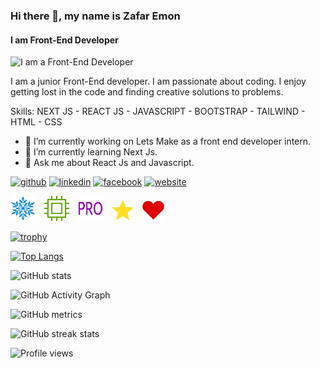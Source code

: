 ### Hi there 👋, my name is Zafar Emon
#### I am Front-End Developer
![I am a Front-End Developer](https://pbs.twimg.com/profile_banners/1120668899383619585/1655994287/1080x360)

I am a junior Front-End developer. I am passionate about coding. I enjoy getting lost in the code and finding creative solutions to problems.

Skills: NEXT JS - REACT JS - JAVASCRIPT - BOOTSTRAP - TAILWIND - HTML - CSS

- 🔭 I’m currently working on Lets Make as a front end developer intern. 
- 🌱 I’m currently learning Next Js.
- 💬 Ask me about React Js and Javascript.


[<img src='https://cdn.jsdelivr.net/npm/simple-icons@3.0.1/icons/github.svg' alt='github' height='40'>](https://github.com/zafaremon20)  [<img src='https://cdn.jsdelivr.net/npm/simple-icons@3.0.1/icons/linkedin.svg' alt='linkedin' height='40'>](https://www.linkedin.com/in/zafaremon/)  [<img src='https://cdn.jsdelivr.net/npm/simple-icons@3.0.1/icons/facebook.svg' alt='facebook' height='40'>](https://www.facebook.com/abuzafaremon)  [<img src='https://cdn.jsdelivr.net/npm/simple-icons@3.0.1/icons/icloud.svg' alt='website' height='40'>](https://zafaremon.netlify.app)  

<a href='https://archiveprogram.github.com/'><img src='https://raw.githubusercontent.com/acervenky/animated-github-badges/master/assets/acbadge.gif' width='40' height='40'></a> <a href='https://docs.github.com/en/developers'><img src='https://raw.githubusercontent.com/acervenky/animated-github-badges/master/assets/devbadge.gif' width='40' height='40'></a> <a href='https://github.com/pricing'><img src='https://raw.githubusercontent.com/acervenky/animated-github-badges/master/assets/pro.gif' width='40' height='40'></a> <a href='https://stars.github.com/'><img src='https://raw.githubusercontent.com/acervenky/animated-github-badges/master/assets/starbadge.gif' width='35' height='35'></a> <a href='https://docs.github.com/en/github/supporting-the-open-source-community-with-github-sponsors'><img src='https://raw.githubusercontent.com/acervenky/animated-github-badges/master/assets/sponsorbadge.gif' width='35' height='35'></a> 

[![trophy](https://github-profile-trophy.vercel.app/?username=zafaremon20)](https://github.com/ryo-ma/github-profile-trophy)

[![Top Langs](https://github-readme-stats.vercel.app/api/top-langs/?username=zafaremon20)](https://github.com/anuraghazra/github-readme-stats)

![GitHub stats](https://github-readme-stats.vercel.app/api?username=zafaremon20&show_icons=true&count_private=true)  

![GitHub Activity Graph](https://activity-graph.herokuapp.com/graph?username=zafaremon20)  

![GitHub metrics](https://metrics.lecoq.io/zafaremon20)  

![GitHub streak stats](https://streak-stats.demolab.com/?user=zafaremon20)  

![Profile views](https://gpvc.arturio.dev/zafaremon20)  
